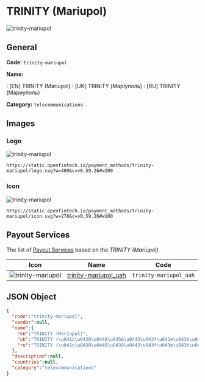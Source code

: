 
# TRINITY (Mariupol) 
![trinity-mariupol](https://static.openfintech.io/payment_methods/trinity-mariupol/logo.svg?w=400&c=v0.59.26#w200)  

## General 
**Code:** `trinity-mariupol` 
 
**Name:** 
 
:	[EN] TRINITY (Mariupol) 
:	[UK] TRINITY (Маріуполь) 
:	[RU] TRINITY (Мариуполь) 
 
**Category:** `telecommunications` 
 

## Images 

### Logo 
![trinity-mariupol](https://static.openfintech.io/payment_methods/trinity-mariupol/logo.svg?w=400&c=v0.59.26#w200)  

```
https://static.openfintech.io/payment_methods/trinity-mariupol/logo.svg?w=400&c=v0.59.26#w200
```  

### Icon 
![trinity-mariupol](https://static.openfintech.io/payment_methods/trinity-mariupol/icon.svg?w=278&c=v0.59.26#w100)  

```
https://static.openfintech.io/payment_methods/trinity-mariupol/icon.svg?w=278&c=v0.59.26#w100
```  

## Payout Services 
 
The list of [Payout Services](/payout-services/) based on the _TRINITY (Mariupol)_ 

|Icon|Name|Code| 
|:---:|:---:|:---:| 
|![trinity-mariupol](https://static.openfintech.io/payout_methods/trinity-mariupol/icon.png?w=278&c=v0.59.26#w40) |[trinity-mariupol_uah](/payout-services/trinity-mariupol_uah/)|`trinity-mariupol_uah`| 
 

## JSON Object 

```json
{
  "code":"trinity-mariupol",
  "vendor":null,
  "name":{
    "en":"TRINITY (Mariupol)",
    "uk":"TRINITY (\u041c\u0430\u0440\u0456\u0443\u043f\u043e\u043b\u044c)",
    "ru":"TRINITY (\u041c\u0430\u0440\u0438\u0443\u043f\u043e\u043b\u044c)"
  },
  "description":null,
  "countries":null,
  "category":"telecommunications"
}
```  

